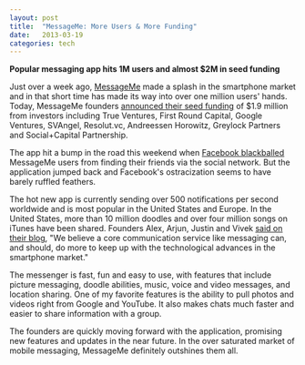 ```yaml
---
layout: post
title:  "MessageMe: More Users & More Funding"
date:   2013-03-19
categories: tech
---
```


<strong>Popular messaging app hits 1M users and almost $2M in seed funding</strong><p>

Just over a week ago, <u><a href="https://itunes.apple.com/us/app/messageme/id562075622?mt=8">MessageMe</a></u> made a splash in the smartphone market and in that short time has made its way into over one million users' hands. Today, MessageMe founders <u><a href="http://blog.messageme.com/post/45752247883/announcing-our-seed-investors">announced their seed funding</a></u> of $1.9 million from investors including True Ventures, First Round Capital, Google Ventures, SVAngel, Resolut.vc, Andreessen Horowitz, Greylock Partners and Social+Capital Partnership.

The app hit a bump in the road this weekend when <u><a href="http://www.pcmag.com/article2/0,2817,2416717,00.asp">Facebook blackballed</a></u> MessageMe users from finding their friends via the social network. But the application jumped back and Facebook's ostracization seems to have barely ruffled feathers.

The hot new app is currently sending over 500 notifications per second worldwide and is most popular in the United States and Europe. In the United States, more than 10 million doodles and over four million songs on iTunes have been shared. Founders Alex, Arjun, Justin and Vivek <u><a href="http://blog.messageme.com/post/45752247883/announcing-our-seed-investors">said on their blog</a></u>, "We believe a core communication service like messaging can, and should, do more to keep up with the technological advances in the smartphone market."

The messenger is fast, fun and easy to use, with features that include picture messaging, doodle abilities, music, voice and video messages, and location sharing. One of my favorite features is the ability to pull photos and videos right from Google and YouTube. It also makes chats much faster and easier to share information with a group.

The founders are quickly moving forward with the application, promising new features and updates in the near future. In the over saturated market of mobile messaging, MessageMe definitely outshines them all.